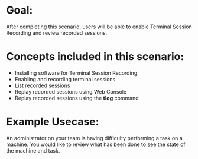# Goal:
After completing this scenario, users will be able to enable Terminal 
Session Recording and review recorded sessions.

# Concepts included in this scenario:
* Installing software for Terminal Session Recording
* Enabling and recording terminal sessions
* List recorded sessions
* Replay recorded sessions using Web Console
* Replay recorded sessions using the __tlog__ command

# Example Usecase:
An administrator on your team is having difficulty performing a task on a
machine.  You would like to review what has been done to see the state of
the machine and task.
